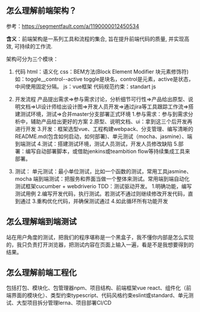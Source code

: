 
## 怎么理解前端架构？
参考：https://segmentfault.com/a/1190000012450534

**含义**：前端架构是一系列工具和流程的集合, 旨在提升前端代码的质量, 并实现高效, 可持续的工作流.

架构可分为三个模块：

1. 代码
html：语义化
css：BEM方法(Block Element Modifier 块元素修饰符)
如：toggle__control--active toggle是块名，control是元素，active是状态，中间使用固定分隔。
js：vue框架
代码规范约束：standart js

2. 开发流程
产品提出需求=>参与需求讨论，分析细节可行性=>产品给出原型、说明文档=>UI设计师给出设计图=>开发人员开发=>通过jira等工具跟踪工作流=>搭建测试环境，测试=>合并master分支部署正式环境
1.参与需求：参与到需求分析中，辅助产品给出更好的方案
2.原型、说明文档、ui：拿到这三个后开发再进行开发
3.开发：框架选型vue、工程构建webpack、分支管理、编写清晰的README.md(包含如何启动，如何部署)、单元测试（mocha、jasmine）、端到端测试
4.测试：搭建测试环境，测试人员测试，开发人员修改缺陷
5.部署：编写自动部署脚本，或借助jenkins或teambition flow等持续集成工具来部署。

3. 测试：
单元测试：最小单位测试，比如一个函数的测试，常用工具jasmine、mocha
端到端测试：把服务和界面当做一个整体来测试。常用端到端自动化测试框架cucumber + webdriverio
TDD：测试驱动开发。
1.明确功能，编写测试用例
2.编写开发代码，执行测试。若测试不通过则继续修改开发代码，直到通过
3.重构优化代码，并确保测试通过
4.如此循环所有功能开发

## 怎么理解端到端测试
站在用户角度的测试，把我们的程序堪称是一个黑盒子，我不懂你内部是怎么实现的，我只负责打开浏览器，把测试内容在页面上输入一遍，看是不是我想要得到的结果。

## 怎么理解前端工程化
包括打包、模块化、包管理器npm、项目结构、前端框架vue react、组件化（前端界面的模块化）、类型约束typescript、代码风格约束eslint或standard、单元测试、大型项目拆分管理lerna、项目部署CI/CD